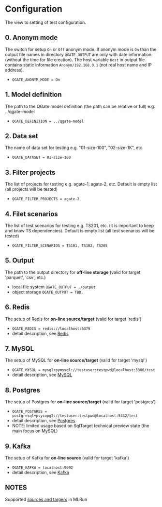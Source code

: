 # Configuration

The view to setting of test configuration.

## 0. Anonym mode
The switch for setup `On` or `Off` anonym mode. If anonym mode is `On` than 
the output file names in directory `QGATE_OUTPUT` are only with date information
(without the time for file creation). The host variable `Host` in output file 
contains static information `Anonym/192.168.0.1` (not real host name and IP address).
 - `QGATE_ANONYM_MODE = On`

## 1. Model definition
The path to the QGate model definition (the path can be relative or full) e.g. ../qgate-model
  - `QGATE_DEFINITION = ../qgate-model`

## 2. Data set
The name of data set for testing e.g. "01-size-100", "02-size-1K", etc.
  - `QGATE_DATASET = 01-size-100`

## 3. Filter projects
The list of projects for testing e.g. agate-1, agate-2, etc. 
Default is empty list (all projects will be tested)
  - `QGATE_FILTER_PROJECTS = agate-2`

## 4. Filet scenarios
The list of test scenarios for testing e.g. TS201, etc. (it is 
important to keep and know TS dependencies). Default is empty list (all test
scenarios will be tested)
  - `QGATE_FILTER_SCENARIOS = TS101, TS102, TS205`

## 5. Output
The path to the output directory for **off-line storage** (valid for target 'parquet', 'csv', etc.)
  - local file system `QGATE_OUTPUT = ./output`
  - object storage `QGATE_OUTPUT = TBD.`

## 6. Redis
The setup of Redis for **on-line source/target** (valid for target 'redis')
  - `QGATE_REDIS = redis://localhost:6379`
  - detail description, see [Redis](./redis.md)

## 7. MySQL
The setup of MySQL for **on-line source/target** (valid for target 'mysql')
  - `QGATE_MYSQL = mysql+pymysql://testuser:testpwd@localhost:3306/test`
  - detail description, see [MySQL](./mysql.md)

## 8. Postgres
The setup of Postgres for **on-line source/target** (valid for target 'postgres')
  - `QGATE_POSTGRES = postgresql+psycopg2://testuser:testpwd@localhost:5432/test`
  - detail description, see [Postgres](./postgres.md)
  - NOTE: limited usage based on SqlTarget technical preview state
    (the main focus on MySQL)

## 9. Kafka
The setup of Kafka for **on-line source** (valid for target 'kafka')
  - `QGATE_KAFKA = localhost:9092`
  - detail description, see [Kafka](./kafka.md)

## NOTES
Supported [sources and targers](https://docs.mlrun.org/en/latest/feature-store/sources-targets.html) in MLRun